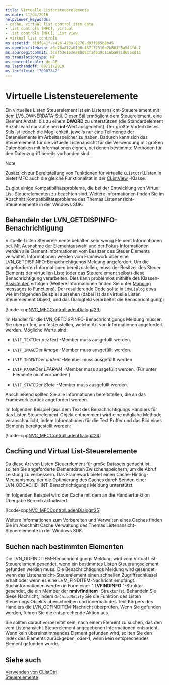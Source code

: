 ```yaml
---
title: Virtuelle Listensteuerelemente
ms.date: 11/04/2016
helpviewer_keywords:
- cache, virtual list control item data
- list controls [MFC], virtual
- list controls [MFC], List view
- virtual list controls
ms.assetid: 319f841f-e426-423a-8276-d93f965b0b45
ms.openlocfilehash: a6e76a812a6196c487f72516e2b88198a544fdc7
ms.sourcegitcommit: 3caf5261b3ea80d9cf14038c116ba981d655cd13
ms.translationtype: MT
ms.contentlocale: de-DE
ms.lasthandoff: 09/11/2019
ms.locfileid: "70907342"
---
```

# <a name="virtual-list-controls"></a>Virtuelle Listensteuerelemente

Ein virtuelles Listen Steuerelement ist ein Listenansicht-Steuerelement mit dem LVS_OWNERDATA-Stil. Dieser Stil ermöglicht dem Steuerelement, eine Element Anzahl bis zu einem **DWORD** zu unterstützen (die Standardelement Anzahl wird nur auf einen **int**-Wert ausgedehnt). Der größte Vorteil dieses Stils ist jedoch die Möglichkeit, jeweils nur eine Teilmenge der Datenelemente im Arbeitsspeicher zu haben. Dadurch kann sich das Steuerelement für die virtuelle Listenansicht für die Verwendung mit großen Datenbanken mit Informationen eignen, bei denen bestimmte Methoden für den Datenzugriff bereits vorhanden sind.

> [!NOTE]
>  Zusätzlich zur Bereitstellung von Funktionen für virtuelle `CListCtrl`Listen in bietet MFC auch die gleiche Funktionalität in der [CListView](../mfc/reference/clistview-class.md) -Klasse.

Es gibt einige Kompatibilitätsprobleme, die bei der Entwicklung von Virtual List-Steuerelementen zu beachten sind. Weitere Informationen finden Sie im Abschnitt Kompatibilitätsprobleme des Themas Listenansicht-Steuerelemente in der Windows SDK.

## <a name="handling-the-lvn_getdispinfo-notification"></a>Behandeln der LVN_GETDISPINFO-Benachrichtigung

Virtuelle Listen Steuerelemente behalten sehr wenig Element Informationen bei. Mit Ausnahme der Elementauswahl und der Fokus Informationen werden alle Element Informationen vom Besitzer des Steuer Elements verwaltet. Informationen werden vom Framework über eine LVN_GETDISPINFO-Benachrichtigungs Meldung angefordert. Um die angeforderten Informationen bereitzustellen, muss der Besitzer des Steuer Elements der virtuellen Liste (oder das Steuerelement selbst) diese Benachrichtigung verarbeiten. Dies kann problemlos mithilfe des Klassen- [Assistenten](reference/mfc-class-wizard.md) erfolgen (Weitere Informationen finden Sie unter [Mapping messages to Functions](../mfc/reference/mapping-messages-to-functions.md)). Der resultierende Code sollte in `CMyDialog` etwa wie im folgenden Beispiel aussehen (dabei ist das virtuelle Listen Steuerelement Objekt, und das Dialogfeld verarbeitet die Benachrichtigung):

[!code-cpp[NVC_MFCControlLadenDialog#23](../mfc/codesnippet/cpp/virtual-list-controls_1.cpp)]

Im Handler für die LVN_GETDISPINFO-Benachrichtigungs Meldung müssen Sie überprüfen, um festzustellen, welche Art von Informationen angefordert werden. Mögliche Werte sind:

- `LVIF_TEXT`Der *pszText* -Member muss ausgefüllt werden.

- `LVIF_IMAGE`Der *iImage* -Member muss ausgefüllt werden.

- `LVIF_INDENT`Der *iIndent* -Member muss ausgefüllt werden.

- `LVIF_PARAM`Der *LPARAM* -Member muss ausgefüllt werden. (Für unter Elemente nicht vorhanden.)

- `LVIF_STATE`Der *State* -Member muss ausgefüllt werden.

Anschließend sollten Sie alle Informationen bereitstellen, die an das Framework zurück angefordert werden.

Im folgenden Beispiel (aus dem Text des Benachrichtigungs Handlers für das Listen Steuerelement-Objekt entnommen) wird eine mögliche Methode veranschaulicht, indem Informationen für die Text Puffer und das Bild eines Elements bereitgestellt werden:

[!code-cpp[NVC_MFCControlLadenDialog#24](../mfc/codesnippet/cpp/virtual-list-controls_2.cpp)]

## <a name="caching-and-virtual-list-controls"></a>Caching und Virtual List-Steuerelemente

Da diese Art von Listen Steuerelement für große Datasets gedacht ist, sollten Sie angeforderte Elementdaten Zwischenspeichern, um die Abruf Leistung zu verbessern. Das Framework bietet einen Cache-Hinting-Mechanismus, der die Optimierung des Caches durch Senden einer LVN_ODCACHEHINT-Benachrichtigungs Meldung unterstützt.

Im folgenden Beispiel wird der Cache mit dem an die Handlerfunktion Übergabe Bereich aktualisiert.

[!code-cpp[NVC_MFCControlLadenDialog#25](../mfc/codesnippet/cpp/virtual-list-controls_3.cpp)]

Weitere Informationen zum Vorbereiten und Verwalten eines Caches finden Sie im Abschnitt Cache Verwaltung des Themas Listenansicht-Steuerelemente in der Windows SDK.

## <a name="finding-specific-items"></a>Suchen nach bestimmten Elementen

Die LVN_ODFINDITEM-Benachrichtigungs Meldung wird vom Virtual List-Steuerelement gesendet, wenn ein bestimmtes Listen Steuerungselement gefunden werden muss. Die Benachrichtigungs Meldung wird gesendet, wenn das Listenansicht-Steuerelement einen schnellen Zugriffsschlüssel erhält oder wenn es eine LVM_FINDITEM-Nachricht empfängt. Suchinformationen werden in Form einer " **LVFINDINFO** "-Struktur gesendet, die ein Member der **nmlvfinditem** -Struktur ist. Behandeln Sie diese Nachricht, indem `OnChildNotify` Sie die Funktion des Listen Steuerungs Objekts überschreiben und innerhalb des Text Körpers des Handlers die LVN_ODFINDITEM-Nachricht überprüfen. Wenn Sie gefunden werden, führen Sie die entsprechende Aktion aus.

Sie sollten darauf vorbereitet sein, nach einem Element zu suchen, das den vom Listenansicht-Steuerelement angegebenen Informationen entspricht. Wenn kein übereinstimmendes Element gefunden wird, sollten Sie den Index des Elements zurückgeben, oder-1, wenn kein entsprechendes Element gefunden wurde.

## <a name="see-also"></a>Siehe auch

[Verwenden von CListCtrl](../mfc/using-clistctrl.md)<br/>
[Steuerelemente](../mfc/controls-mfc.md)
